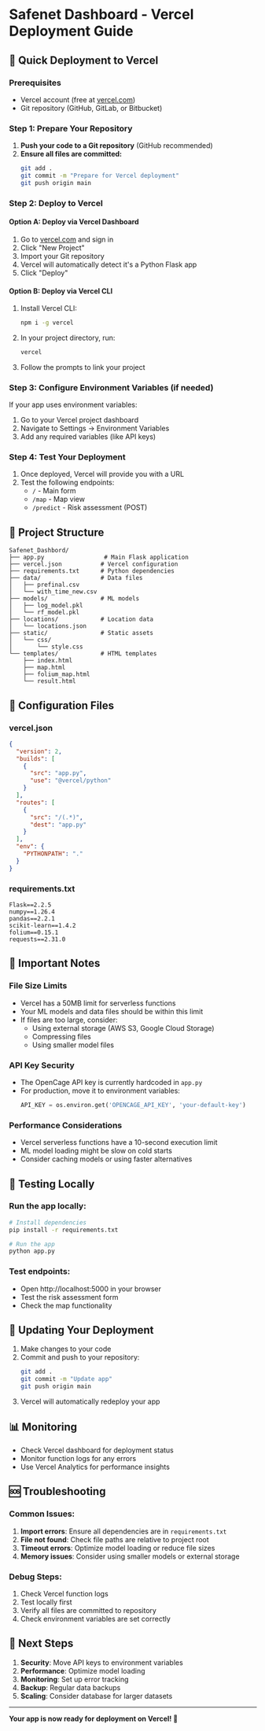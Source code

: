 # Safenet Dashboard - Vercel Deployment Guide

## 🚀 Quick Deployment to Vercel

### Prerequisites
- Vercel account (free at [vercel.com](https://vercel.com))
- Git repository (GitHub, GitLab, or Bitbucket)

### Step 1: Prepare Your Repository
1. **Push your code to a Git repository** (GitHub recommended)
2. **Ensure all files are committed:**
   ```bash
   git add .
   git commit -m "Prepare for Vercel deployment"
   git push origin main
   ```

### Step 2: Deploy to Vercel

#### Option A: Deploy via Vercel Dashboard
1. Go to [vercel.com](https://vercel.com) and sign in
2. Click "New Project"
3. Import your Git repository
4. Vercel will automatically detect it's a Python Flask app
5. Click "Deploy"

#### Option B: Deploy via Vercel CLI
1. Install Vercel CLI:
   ```bash
   npm i -g vercel
   ```
2. In your project directory, run:
   ```bash
   vercel
   ```
3. Follow the prompts to link your project

### Step 3: Configure Environment Variables (if needed)
If your app uses environment variables:
1. Go to your Vercel project dashboard
2. Navigate to Settings → Environment Variables
3. Add any required variables (like API keys)

### Step 4: Test Your Deployment
1. Once deployed, Vercel will provide you with a URL
2. Test the following endpoints:
   - `/` - Main form
   - `/map` - Map view
   - `/predict` - Risk assessment (POST)

## 📁 Project Structure
```
Safenet_Dashbord/
├── app.py                 # Main Flask application
├── vercel.json           # Vercel configuration
├── requirements.txt      # Python dependencies
├── data/                 # Data files
│   ├── prefinal.csv
│   └── with_time_new.csv
├── models/               # ML models
│   ├── log_model.pkl
│   └── rf_model.pkl
├── locations/            # Location data
│   └── locations.json
├── static/               # Static assets
│   └── css/
│       └── style.css
└── templates/            # HTML templates
    ├── index.html
    ├── map.html
    ├── folium_map.html
    └── result.html
```

## 🔧 Configuration Files

### vercel.json
```json
{
  "version": 2,
  "builds": [
    {
      "src": "app.py",
      "use": "@vercel/python"
    }
  ],
  "routes": [
    {
      "src": "/(.*)",
      "dest": "app.py"
    }
  ],
  "env": {
    "PYTHONPATH": "."
  }
}
```

### requirements.txt
```
Flask==2.2.5
numpy==1.26.4
pandas==2.2.1
scikit-learn==1.4.2
folium==0.15.1
requests==2.31.0
```

## 🚨 Important Notes

### File Size Limits
- Vercel has a 50MB limit for serverless functions
- Your ML models and data files should be within this limit
- If files are too large, consider:
  - Using external storage (AWS S3, Google Cloud Storage)
  - Compressing files
  - Using smaller model files

### API Key Security
- The OpenCage API key is currently hardcoded in `app.py`
- For production, move it to environment variables:
  ```python
  API_KEY = os.environ.get('OPENCAGE_API_KEY', 'your-default-key')
  ```

### Performance Considerations
- Vercel serverless functions have a 10-second execution limit
- ML model loading might be slow on cold starts
- Consider caching models or using faster alternatives

## 🧪 Testing Locally

### Run the app locally:
```bash
# Install dependencies
pip install -r requirements.txt

# Run the app
python app.py
```

### Test endpoints:
- Open http://localhost:5000 in your browser
- Test the risk assessment form
- Check the map functionality

## 🔄 Updating Your Deployment

1. Make changes to your code
2. Commit and push to your repository:
   ```bash
   git add .
   git commit -m "Update app"
   git push origin main
   ```
3. Vercel will automatically redeploy your app

## 📊 Monitoring

- Check Vercel dashboard for deployment status
- Monitor function logs for any errors
- Use Vercel Analytics for performance insights

## 🆘 Troubleshooting

### Common Issues:
1. **Import errors**: Ensure all dependencies are in `requirements.txt`
2. **File not found**: Check file paths are relative to project root
3. **Timeout errors**: Optimize model loading or reduce file sizes
4. **Memory issues**: Consider using smaller models or external storage

### Debug Steps:
1. Check Vercel function logs
2. Test locally first
3. Verify all files are committed to repository
4. Check environment variables are set correctly

## 🎯 Next Steps

1. **Security**: Move API keys to environment variables
2. **Performance**: Optimize model loading
3. **Monitoring**: Set up error tracking
4. **Backup**: Regular data backups
5. **Scaling**: Consider database for larger datasets

---

**Your app is now ready for deployment on Vercel! 🎉**
